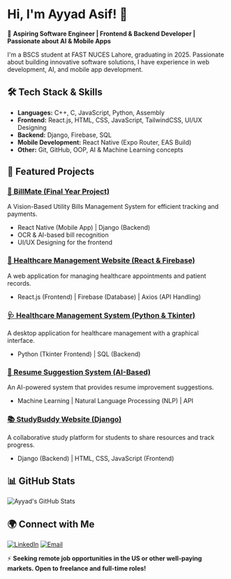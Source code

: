 # Hi, I'm Ayyad Asif! 👋

🚀 **Aspiring Software Engineer | Frontend & Backend Developer | Passionate about AI & Mobile Apps**

I'm a BSCS student at FAST NUCES Lahore, graduating in 2025. Passionate about building innovative software solutions, I have experience in web development, AI, and mobile app development.

## 🛠 Tech Stack & Skills

- **Languages:** C++, C, JavaScript, Python, Assembly
- **Frontend:** React.js, HTML, CSS, JavaScript, TailwindCSS, UI/UX Designing
- **Backend:** Django, Firebase, SQL
- **Mobile Development:** React Native (Expo Router, EAS Build)
- **Other:** Git, GitHub, OOP, AI & Machine Learning concepts

## 📌 Featured Projects

### [🔗 BillMate (Final Year Project)](https://github.com/BillMate)
A Vision-Based Utility Bills Management System for efficient tracking and payments.
- React Native (Mobile App) | Django (Backend)
- OCR & AI-based bill recognition
- UI/UX Designing for the frontend

### [🏥 Healthcare Management Website (React & Firebase)](https://github.com/HealthLink)
A web application for managing healthcare appointments and patient records.
- React.js (Frontend) | Firebase (Database) | Axios (API Handling)

### [🩺 Healthcare Management System (Python & Tkinter)](https://github.com/Health-Sync)
A desktop application for healthcare management with a graphical interface.
- Python (Tkinter Frontend) | SQL (Backend)

### [📄 Resume Suggestion System (AI-Based)](https://github.com/ResumeAI)
An AI-powered system that provides resume improvement suggestions.
- Machine Learning | Natural Language Processing (NLP) | API 

### [📚 StudyBuddy Website (Django)](https://github.com/StuddyBuddy)
A collaborative study platform for students to share resources and track progress.
- Django (Backend) | HTML, CSS, JavaScript (Frontend)

## 📊 GitHub Stats

![Ayyad's GitHub Stats](https://github-readme-stats.vercel.app/api?username=AyyadAsif&show_icons=true&theme=radical)

## 🌍 Connect with Me

[![LinkedIn](https://img.shields.io/badge/LinkedIn-Connect-blue?style=flat-square&logo=linkedin)](https://www.linkedin.com/in/your-profile)
[![Email](https://img.shields.io/badge/Email-Contact-red?style=flat-square&logo=gmail)](mailto:ayyadasif7853@gmail.com)

⚡ **Seeking remote job opportunities in the US or other well-paying markets. Open to freelance and full-time roles!**
